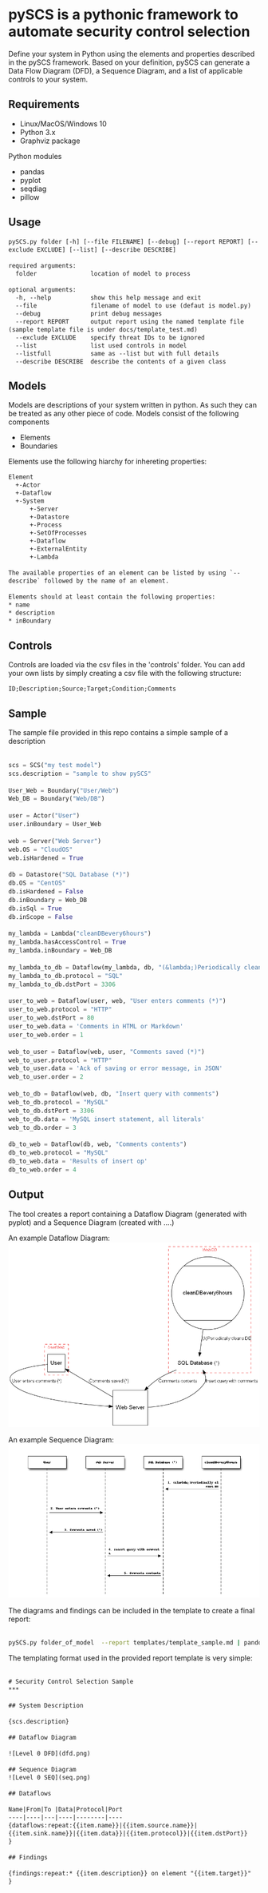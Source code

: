 # pySCS is a pythonic framework to automate security control selection
Define your system in Python using the elements and properties described in the pySCS framework. 
Based on your definition, pySCS can generate a Data Flow Diagram (DFD), a Sequence Diagram, and a list of applicable controls to your system.

## Requirements

* Linux/MacOS/Windows 10
* Python 3.x
* Graphviz package

Python modules
* pandas
* pyplot
* seqdiag
* pillow

## Usage

```text
pySCS.py folder [-h] [--file FILENAME] [--debug] [--report REPORT] [--exclude EXCLUDE] [--list] [--describe DESCRIBE] 

required arguments:
  folder               location of model to process
  
optional arguments:
  -h, --help           show this help message and exit
  --file               filename of model to use (defaut is model.py)
  --debug              print debug messages
  --report REPORT      output report using the named template file (sample template file is under docs/template_test.md)
  --exclude EXCLUDE    specify threat IDs to be ignored
  --list               list used controls in model
  --listfull           same as --list but with full details
  --describe DESCRIBE  describe the contents of a given class

```

## Models
Models are descriptions of your system written in python. As such they can be treated as any other piece of code.
Models consist of the following components
* Elements
* Boundaries

Elements use the following hiarchy for inhereting properties:
```text
Element
  +-Actor
  +-Dataflow
  +-System
      +-Server
      +-Datastore
      +-Process
      +-SetOfProcesses
      +-Dataflow
      +-ExternalEntity
      +-Lambda

The available properties of an element can be listed by using `--describe` followed by the name of an element.

Elements should at least contain the following properties:
* name
* description
* inBoundary
```

## Controls
Controls are loaded via the csv files in the 'controls' folder. You can add your own lists by simply creating a csv file with the following structure:

```text
ID;Description;Source;Target;Condition;Comments
```

## Sample
The sample file provided in this repo contains a simple sample of a description

```python

scs = SCS("my test model")
scs.description = "sample to show pySCS"

User_Web = Boundary("User/Web")
Web_DB = Boundary("Web/DB")

user = Actor("User")
user.inBoundary = User_Web

web = Server("Web Server")
web.OS = "CloudOS"
web.isHardened = True

db = Datastore("SQL Database (*)")
db.OS = "CentOS"
db.isHardened = False
db.inBoundary = Web_DB
db.isSql = True
db.inScope = False

my_lambda = Lambda("cleanDBevery6hours")
my_lambda.hasAccessControl = True
my_lambda.inBoundary = Web_DB

my_lambda_to_db = Dataflow(my_lambda, db, "(&lambda;)Periodically cleans DB")
my_lambda_to_db.protocol = "SQL"
my_lambda_to_db.dstPort = 3306

user_to_web = Dataflow(user, web, "User enters comments (*)")
user_to_web.protocol = "HTTP"
user_to_web.dstPort = 80
user_to_web.data = 'Comments in HTML or Markdown'
user_to_web.order = 1

web_to_user = Dataflow(web, user, "Comments saved (*)")
web_to_user.protocol = "HTTP"
web_to_user.data = 'Ack of saving or error message, in JSON'
web_to_user.order = 2

web_to_db = Dataflow(web, db, "Insert query with comments")
web_to_db.protocol = "MySQL"
web_to_db.dstPort = 3306
web_to_db.data = 'MySQL insert statement, all literals'
web_to_db.order = 3

db_to_web = Dataflow(db, web, "Comments contents")
db_to_web.protocol = "MySQL"
db_to_web.data = 'Results of insert op'
db_to_web.order = 4
```

## Output
The tool creates a report containing a Dataflow Diagram (generated with pyplot) and a Sequence Diagram (created with ....) 

An example Dataflow Diagram: 
![dfd.png](.gitbook/assets/dfd.png)

An example Sequence Diagram: 
![seq.png](.gitbook/assets/seq.png)

The diagrams and findings can be included in the template to create a final report:

```bash

pySCS.py folder_of_model  --report templates/template_sample.md | pandoc -f markdown -t html > report.html

```
The templating format used in the provided report template is very simple:

```text

# Security Control Selection Sample
***

## System Description

{scs.description}

## Dataflow Diagram

![Level 0 DFD](dfd.png)

## Sequence Diagram
![Level 0 SEQ](seq.png)

## Dataflows

Name|From|To |Data|Protocol|Port
----|----|---|----|--------|----
{dataflows:repeat:{{item.name}}|{{item.source.name}}|{{item.sink.name}}|{{item.data}}|{{item.protocol}}|{{item.dstPort}}
}

## Findings

{findings:repeat:* {{item.description}} on element "{{item.target}}"
}

```

